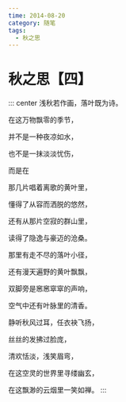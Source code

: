 ```yaml
---
time: 2014-08-20
category: 随笔
tags:
  - 秋之思
---
```


# 秋之思【四】

::: center
浅秋若作画，落叶既为诗。

在这万物飘零的季节，

并不是一种夜凉如水，

也不是一抹淡淡忧伤，

而是在

那几片唱着离歌的黄叶里，

懂得了从容而洒脱的悠然，

还有从那片空寂的群山里，

读得了隐逸与豪迈的沧桑。

那里有走不尽的落叶小径，

还有漫天遍野的黄叶飘飘，

双脚旁是窸窸窣窣的声响，

空气中还有叶脉里的清香。

静听秋风过耳，任衣袂飞扬，

丝丝的发拂过脸庞，

清欢恬淡，浅笑眉弯，

在这空灵的世界里寻缕幽玄，

在这飘渺的云烟里一笑如禅。
:::
